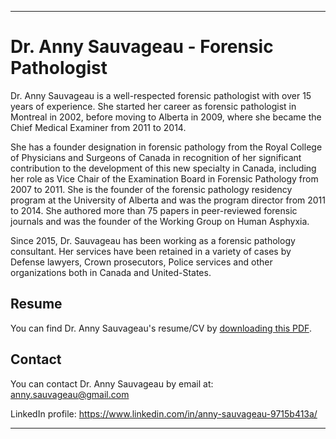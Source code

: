 * * *
# Dr. Anny Sauvageau - Forensic Pathologist

Dr. Anny Sauvageau is a well-respected forensic pathologist with over 15 years of experience. She started her career as forensic pathologist in Montreal in 2002, before moving to Alberta in 2009, where she became the Chief Medical Examiner from 2011 to 2014. 

She has a founder designation in forensic pathology from the Royal College of Physicians and Surgeons of Canada in recognition of her significant contribution to the development of this new specialty in Canada, including her role as Vice Chair of the Examination Board in Forensic Pathology from 2007 to 2011. She is the founder of the forensic pathology residency program at the University of Alberta and was the program director from 2011 to 2014. She authored more than 75 papers in peer-reviewed forensic journals and was the founder of the Working Group on Human Asphyxia.

Since 2015, Dr. Sauvageau has been working as a forensic pathology consultant. Her services have been retained in a variety of cases by Defense lawyers, Crown prosecutors, Police services and other organizations both in Canada and United-States.


## Resume

You can find Dr. Anny Sauvageau's resume/CV by [downloading this PDF](Dr_Anny_Sauvageau.pdf).


## Contact 

You can contact Dr. Anny Sauvageau by email at: <anny.sauvageau@gmail.com>  

LinkedIn profile: https://www.linkedin.com/in/anny-sauvageau-9715b413a/

* * *

